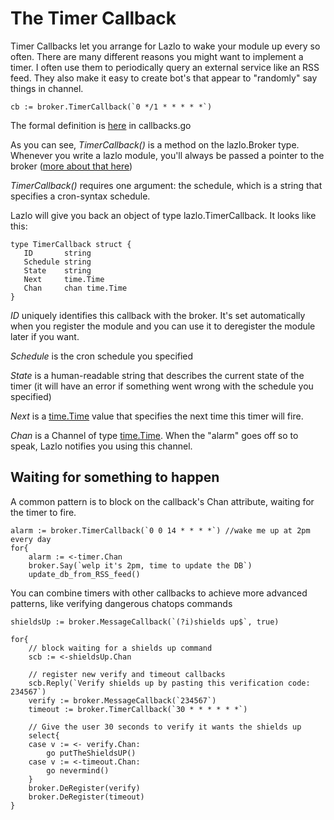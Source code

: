 # The Timer Callback

Timer Callbacks let you arrange for Lazlo to wake your module up every so
often.  There are many different reasons you might want to implement a timer. I
often use them to periodically query an external service like an RSS feed. They also make it easy to create bot's that appear to "randomly" say things in channel.

```
cb := broker.TimerCallback(`0 */1 * * * * *`)
```

The formal definition is [here](https://github.com/klaidliadon/lazlo/blob/master/lib/callbacks.go#L147) in callbacks.go

As you can see, *TimerCallback()* is a method on the lazlo.Broker type.
Whenever you write a lazlo module, you'll always be passed a pointer to the
broker ([more about that here](plugins.md))

*TimerCallback()* requires one argument: the schedule, which is a string that
specifies a cron-syntax schedule.

Lazlo will give you back an object of type lazlo.TimerCallback. It looks like
this: 

```
type TimerCallback struct {
   ID       string
   Schedule string
   State    string
   Next     time.Time
   Chan     chan time.Time
}
```

*ID* uniquely identifies this callback with the broker. It's set automatically
when you register the module and you can use it to deregister the module later
if you want. 

*Schedule* is the cron schedule you specified 

*State* is a human-readable string that describes the current state of the
timer (it will have an error if something went wrong with the schedule you specified)

*Next* is a [time.Time]() value that specifies the next time this timer will
fire.  

*Chan* is a Channel of type [time.Time](). When the "alarm" goes off so to
speak, Lazlo notifies you using this channel. 

## Waiting for something to happen
A common pattern is to block on the callback's Chan attribute, waiting for the
timer to fire.

```
alarm := broker.TimerCallback(`0 0 14 * * * *`) //wake me up at 2pm every day
for{
	alarm := <-timer.Chan
	broker.Say(`welp it's 2pm, time to update the DB`)
	update_db_from_RSS_feed()
``` 

You can combine timers with other callbacks to achieve more advanced patterns,
like verifying dangerous chatops commands


```
shieldsUp := broker.MessageCallback(`(?i)shields up$`, true)

for{
	// block waiting for a shields up command
	scb := <-shieldsUp.Chan 

	// register new verify and timeout callbacks
	scb.Reply(`Verify shields up by pasting this verification code: 234567`)
	verify := broker.MessageCallback(`234567`)
	timeout := broker.TimerCallback(`30 * * * * * *`)

	// Give the user 30 seconds to verify it wants the shields up
	select{
	case v := <- verify.Chan:
		go putTheShieldsUP()
	case v := <-timeout.Chan:
		go nevermind()
	}
	broker.DeRegister(verify)
	broker.DeRegister(timeout)
}
``` 
